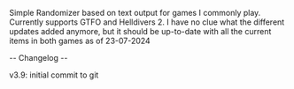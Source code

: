 Simple Randomizer based on text output for games I commonly play. Currently supports GTFO and Helldivers 2.
I have no clue what the different updates added anymore, but it should be up-to-date with all the current items in both games as of 23-07-2024

-- Changelog --

v3.9: initial commit to git
